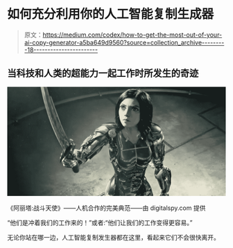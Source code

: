# 如何充分利用你的人工智能复制生成器

> 原文：<https://medium.com/codex/how-to-get-the-most-out-of-your-ai-copy-generator-a5ba649d9560?source=collection_archive---------18----------------------->

## 当科技和人类的超能力一起工作时所发生的奇迹

![](img/4bee47ab827cf2d9fcb821265f9ec1c2.png)

《阿丽塔:战斗天使》——人机合作的完美典范——由 digitalspy.com 提供

“他们是冲着我们的工作来的！”或者:“他们让我们的工作变得更容易。”

无论你站在哪一边，人工智能复制发生器都在这里，看起来它们不会很快离开。